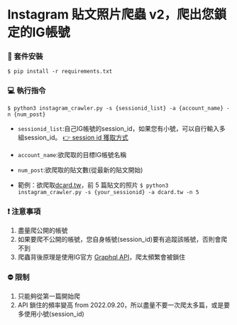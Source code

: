 # Instagram 貼文照片爬蟲 v2，爬出您鎖定的IG帳號

### 🧰 套件安裝
```ShellSession
$ pip install -r requirements.txt
```

### 💻 執行指令
```ShellSession
$ python3 instagram_crawler.py -s {sessionid_list} -a {account_name} -n {num_post}
```

* `sessionid_list`:自己IG帳號的session_id，如果您有小號，可以自行輸入多組session_id。 
[👉 session id 獲取方式](https://help.captaindata.co/article/112-find-instagram-session-id)

* `account_name`:欲爬取的目標IG帳號名稱

* `num_post`:欲爬取的貼文數(從最新的貼文開始)

* 範例：欲爬取[dcard.tw](https://www.instagram.com/dcard.tw/?hl=en)，前 5 篇貼文的照片
`$ python3 instagram_crawler.py -s {your_sessionid} -a dcard.tw -n 5`


### ❗️ 注意事項
1. 盡量爬公開的帳號
2. 如果要爬不公開的帳號，您自身帳號(session_id)要有追蹤該帳號，否則會爬不到
3. 爬蟲背後原理是使用IG官方 [Graphql API](https://developers.facebook.com/docs/instagram-api/)，爬太頻繁會被鎖住


### ⛔️ 限制
1. 只能夠從第一篇開始爬
2. API 鎖住的頻率變高 from 2022.09.20，所以盡量不要一次爬太多篇，或是要多使用小號(session_id)
